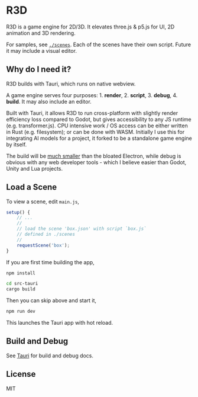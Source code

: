 # R3D

R3D is a game engine for 2D/3D. It elevates three.js & p5.js for UI, 2D animation and 3D rendering.

For samples, see [`./scenes`](./scenes). Each of the scenes have their own script. Future it may include a visual editor.

## Why do I need it?

R3D builds with Tauri, which runs on native webview.

A game engine serves four purposes: 1. **render**, 2. **script**, 3. **debug**, 4. **build**. It may also include an editor.

Built with Tauri, it allows R3D to run cross-platform with slightly render efficiency loss compared to Godot, but gives accessibility to any JS runtime (e.g. transformer.js). CPU intensive work / OS access can be either written in Rust (e.g. filesystem); or can be done with WASM. Initially I use this for integrating AI models for a project, it forked to be a standalone game engine by itself.

The build will be [much smaller](https://gethopp.app/blog/tauri-vs-electron) than the bloated Electron, while debug is obvious with any web developer tools - which I believe easier than Godot, Unity and Lua projects.

## Load a Scene

To view a scene, edit `main.js`,

```javascript
setup() {
	// ...
	//
	// load the scene 'box.json' with script `box.js`
	// defined in ./scenes
	//
	requestScene('box');
}
```

If you are first time building the app,

```bash
npm install

cd src-tauri
cargo build
```

Then you can skip above and start it,

```bash
npm run dev
```

This launches the Tauri app with hot reload.

## Build and Debug

See [Tauri](https://github.com/tauri-apps/tauri) for build and debug docs.

## License

MIT
